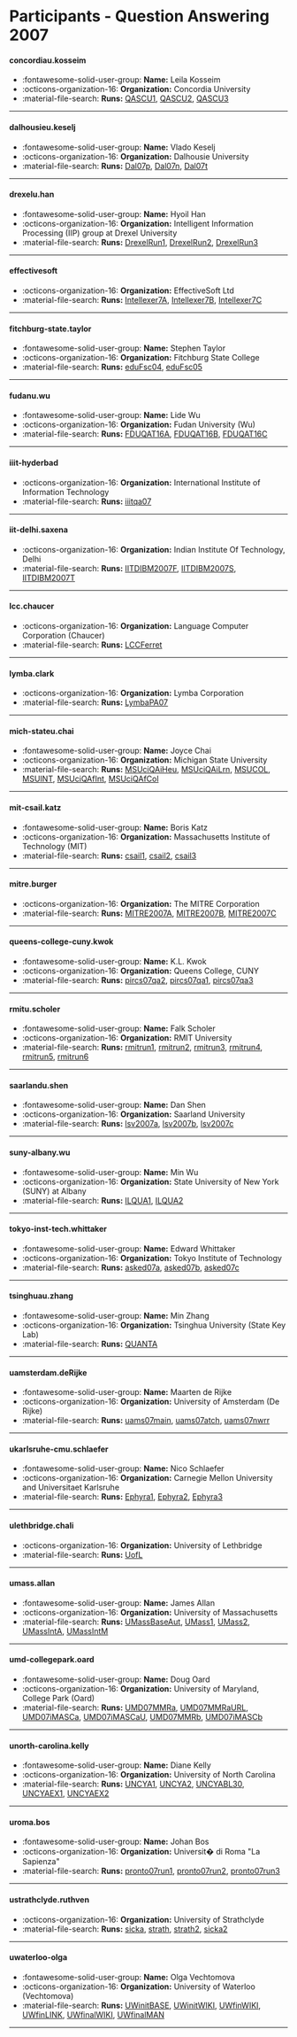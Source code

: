 # Participants - Question Answering 2007 

#### concordiau.kosseim
 - :fontawesome-solid-user-group: **Name:** Leila Kosseim
 - :octicons-organization-16: **Organization:** Concordia University
 - :material-file-search: **Runs:** [QASCU1](./runs.md#qascu1), [QASCU2](./runs.md#qascu2), [QASCU3](./runs.md#qascu3) 

---
#### dalhousieu.keselj
 - :fontawesome-solid-user-group: **Name:** Vlado Keselj
 - :octicons-organization-16: **Organization:** Dalhousie University
 - :material-file-search: **Runs:** [Dal07p](./runs.md#dal07p), [Dal07n](./runs.md#dal07n), [Dal07t](./runs.md#dal07t) 

---
#### drexelu.han
 - :fontawesome-solid-user-group: **Name:** Hyoil Han
 - :octicons-organization-16: **Organization:** Intelligent Information Processing (IIP) group at Drexel University
 - :material-file-search: **Runs:** [DrexelRun1](./runs.md#drexelrun1), [DrexelRun2](./runs.md#drexelrun2), [DrexelRun3](./runs.md#drexelrun3) 

---
#### effectivesoft
 - :octicons-organization-16: **Organization:** EffectiveSoft Ltd
 - :material-file-search: **Runs:** [Intellexer7A](./runs.md#intellexer7a), [Intellexer7B](./runs.md#intellexer7b), [Intellexer7C](./runs.md#intellexer7c) 

---
#### fitchburg-state.taylor
 - :fontawesome-solid-user-group: **Name:** Stephen Taylor
 - :octicons-organization-16: **Organization:** Fitchburg State College
 - :material-file-search: **Runs:** [eduFsc04](./runs.md#edufsc04), [eduFsc05](./runs.md#edufsc05) 

---
#### fudanu.wu
 - :fontawesome-solid-user-group: **Name:** Lide Wu
 - :octicons-organization-16: **Organization:** Fudan University (Wu)
 - :material-file-search: **Runs:** [FDUQAT16A](./runs.md#fduqat16a), [FDUQAT16B](./runs.md#fduqat16b), [FDUQAT16C](./runs.md#fduqat16c) 

---
#### iiit-hyderbad
 - :octicons-organization-16: **Organization:** International Institute of Information Technology
 - :material-file-search: **Runs:** [iiitqa07](./runs.md#iiitqa07) 

---
#### iit-delhi.saxena
 - :octicons-organization-16: **Organization:** Indian Institute Of Technology, Delhi
 - :material-file-search: **Runs:** [IITDIBM2007F](./runs.md#iitdibm2007f), [IITDIBM2007S](./runs.md#iitdibm2007s), [IITDIBM2007T](./runs.md#iitdibm2007t) 

---
#### lcc.chaucer
 - :octicons-organization-16: **Organization:** Language Computer Corporation (Chaucer)
 - :material-file-search: **Runs:** [LCCFerret](./runs.md#lccferret) 

---
#### lymba.clark
 - :octicons-organization-16: **Organization:** Lymba Corporation
 - :material-file-search: **Runs:** [LymbaPA07](./runs.md#lymbapa07) 

---
#### mich-stateu.chai
 - :fontawesome-solid-user-group: **Name:** Joyce Chai
 - :octicons-organization-16: **Organization:** Michigan State University
 - :material-file-search: **Runs:** [MSUciQAiHeu](./runs.md#msuciqaiheu), [MSUciQAiLrn](./runs.md#msuciqailrn), [MSUCOL](./runs.md#msucol), [MSUINT](./runs.md#msuint), [MSUciQAfInt](./runs.md#msuciqafint), [MSUciQAfCol](./runs.md#msuciqafcol) 

---
#### mit-csail.katz
 - :fontawesome-solid-user-group: **Name:** Boris Katz
 - :octicons-organization-16: **Organization:** Massachusetts Institute of Technology (MIT)
 - :material-file-search: **Runs:** [csail1](./runs.md#csail1), [csail2](./runs.md#csail2), [csail3](./runs.md#csail3) 

---
#### mitre.burger
 - :octicons-organization-16: **Organization:** The MITRE Corporation
 - :material-file-search: **Runs:** [MITRE2007A](./runs.md#mitre2007a), [MITRE2007B](./runs.md#mitre2007b), [MITRE2007C](./runs.md#mitre2007c) 

---
#### queens-college-cuny.kwok
 - :fontawesome-solid-user-group: **Name:** K.L. Kwok
 - :octicons-organization-16: **Organization:** Queens College, CUNY
 - :material-file-search: **Runs:** [pircs07qa2](./runs.md#pircs07qa2), [pircs07qa1](./runs.md#pircs07qa1), [pircs07qa3](./runs.md#pircs07qa3) 

---
#### rmitu.scholer
 - :fontawesome-solid-user-group: **Name:** Falk Scholer
 - :octicons-organization-16: **Organization:** RMIT University
 - :material-file-search: **Runs:** [rmitrun1](./runs.md#rmitrun1), [rmitrun2](./runs.md#rmitrun2), [rmitrun3](./runs.md#rmitrun3), [rmitrun4](./runs.md#rmitrun4), [rmitrun5](./runs.md#rmitrun5), [rmitrun6](./runs.md#rmitrun6) 

---
#### saarlandu.shen
 - :fontawesome-solid-user-group: **Name:**  Dan Shen
 - :octicons-organization-16: **Organization:** Saarland University
 - :material-file-search: **Runs:** [lsv2007a](./runs.md#lsv2007a), [lsv2007b](./runs.md#lsv2007b), [lsv2007c](./runs.md#lsv2007c) 

---
#### suny-albany.wu
 - :fontawesome-solid-user-group: **Name:** Min Wu
 - :octicons-organization-16: **Organization:** State University of New York (SUNY) at Albany
 - :material-file-search: **Runs:** [ILQUA1](./runs.md#ilqua1), [ILQUA2](./runs.md#ilqua2) 

---
#### tokyo-inst-tech.whittaker
 - :fontawesome-solid-user-group: **Name:** Edward Whittaker
 - :octicons-organization-16: **Organization:** Tokyo Institute of Technology
 - :material-file-search: **Runs:** [asked07a](./runs.md#asked07a), [asked07b](./runs.md#asked07b), [asked07c](./runs.md#asked07c) 

---
#### tsinghuau.zhang
 - :fontawesome-solid-user-group: **Name:** Min Zhang
 - :octicons-organization-16: **Organization:** Tsinghua University (State Key Lab)
 - :material-file-search: **Runs:** [QUANTA](./runs.md#quanta) 

---
#### uamsterdam.deRijke
 - :fontawesome-solid-user-group: **Name:** Maarten de Rijke
 - :octicons-organization-16: **Organization:** University of Amsterdam (De Rijke)
 - :material-file-search: **Runs:** [uams07main](./runs.md#uams07main), [uams07atch](./runs.md#uams07atch), [uams07nwrr](./runs.md#uams07nwrr) 

---
#### ukarlsruhe-cmu.schlaefer
 - :fontawesome-solid-user-group: **Name:** Nico Schlaefer
 - :octicons-organization-16: **Organization:** Carnegie Mellon University and Universitaet Karlsruhe 
 - :material-file-search: **Runs:** [Ephyra1](./runs.md#ephyra1), [Ephyra2](./runs.md#ephyra2), [Ephyra3](./runs.md#ephyra3) 

---
#### ulethbridge.chali
 - :octicons-organization-16: **Organization:** University of Lethbridge
 - :material-file-search: **Runs:** [UofL](./runs.md#uofl) 

---
#### umass.allan
 - :fontawesome-solid-user-group: **Name:** James Allan
 - :octicons-organization-16: **Organization:** University of Massachusetts
 - :material-file-search: **Runs:** [UMassBaseAut](./runs.md#umassbaseaut), [UMass1](./runs.md#umass1), [UMass2](./runs.md#umass2), [UMassIntA](./runs.md#umassinta), [UMassIntM](./runs.md#umassintm) 

---
#### umd-collegepark.oard
 - :fontawesome-solid-user-group: **Name:** Doug Oard
 - :octicons-organization-16: **Organization:** University of Maryland, College Park (Oard)
 - :material-file-search: **Runs:** [UMD07MMRa](./runs.md#umd07mmra), [UMD07MMRaURL](./runs.md#umd07mmraurl), [UMD07iMASCa](./runs.md#umd07imasca), [UMD07iMASCaU](./runs.md#umd07imascau), [UMD07MMRb](./runs.md#umd07mmrb), [UMD07iMASCb](./runs.md#umd07imascb) 

---
#### unorth-carolina.kelly
 - :fontawesome-solid-user-group: **Name:** Diane Kelly
 - :octicons-organization-16: **Organization:** University of North Carolina
 - :material-file-search: **Runs:** [UNCYA1](./runs.md#uncya1), [UNCYA2](./runs.md#uncya2), [UNCYABL30](./runs.md#uncyabl30), [UNCYAEX1](./runs.md#uncyaex1), [UNCYAEX2](./runs.md#uncyaex2) 

---
#### uroma.bos
 - :fontawesome-solid-user-group: **Name:** Johan Bos
 - :octicons-organization-16: **Organization:** Universit� di Roma "La Sapienza"
 - :material-file-search: **Runs:** [pronto07run1](./runs.md#pronto07run1), [pronto07run2](./runs.md#pronto07run2), [pronto07run3](./runs.md#pronto07run3) 

---
#### ustrathclyde.ruthven
 - :octicons-organization-16: **Organization:** University of Strathclyde
 - :material-file-search: **Runs:** [sicka](./runs.md#sicka), [strath](./runs.md#strath), [strath2](./runs.md#strath2), [sicka2](./runs.md#sicka2) 

---
#### uwaterloo-olga
 - :fontawesome-solid-user-group: **Name:** Olga Vechtomova
 - :octicons-organization-16: **Organization:** University of Waterloo (Vechtomova)
 - :material-file-search: **Runs:** [UWinitBASE](./runs.md#uwinitbase), [UWinitWIKI](./runs.md#uwinitwiki), [UWfinWIKI](./runs.md#uwfinwiki), [UWfinLINK](./runs.md#uwfinlink), [UWfinalWIKI](./runs.md#uwfinalwiki), [UWfinalMAN](./runs.md#uwfinalman) 

---
